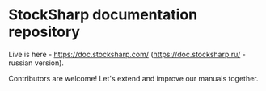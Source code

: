 # StockSharp documentation repository

Live is here - https://doc.stocksharp.com/ (https://doc.stocksharp.ru/ - russian version).

Contributors are welcome! Let's extend and improve our manuals together.
